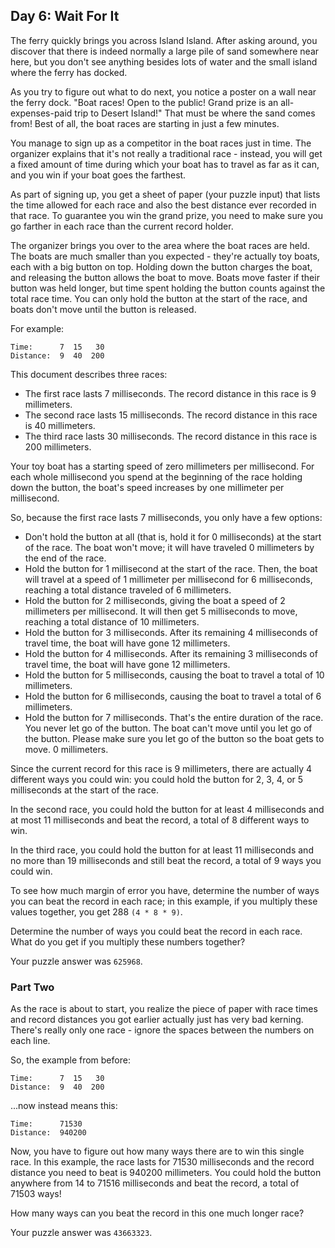 ## Day 6: Wait For It

The ferry quickly brings you across Island Island. After asking around, you
discover that there is indeed normally a large pile of sand somewhere near here,
but you don't see anything besides lots of water and the small island where the
ferry has docked.

As you try to figure out what to do next, you notice a poster on a wall near the
ferry dock. "Boat races! Open to the public! Grand prize is an all-expenses-paid
trip to Desert Island!" That must be where the sand comes from! Best of all, the
boat races are starting in just a few minutes.

You manage to sign up as a competitor in the boat races just in time. The
organizer explains that it's not really a traditional race - instead, you will
get a fixed amount of time during which your boat has to travel as far as it
can, and you win if your boat goes the farthest.

As part of signing up, you get a sheet of paper (your puzzle input) that lists
the time allowed for each race and also the best distance ever recorded in that
race. To guarantee you win the grand prize, you need to make sure you go farther
in each race than the current record holder.

The organizer brings you over to the area where the boat races are held. The
boats are much smaller than you expected - they're actually toy boats, each with
a big button on top. Holding down the button charges the boat, and releasing the
button allows the boat to move. Boats move faster if their button was held
longer, but time spent holding the button counts against the total race time.
You can only hold the button at the start of the race, and boats don't move
until the button is released.

For example:

```text
Time:      7  15   30
Distance:  9  40  200
```

This document describes three races:

* The first race lasts 7 milliseconds. The record distance in this race is 9
  millimeters.
* The second race lasts 15 milliseconds. The record distance in this race is 40
  millimeters.
* The third race lasts 30 milliseconds. The record distance in this race is 200
  millimeters.

Your toy boat has a starting speed of zero millimeters per millisecond. For each
whole millisecond you spend at the beginning of the race holding down the
button, the boat's speed increases by one millimeter per millisecond.

So, because the first race lasts 7 milliseconds, you only have a few options:

* Don't hold the button at all (that is, hold it for 0 milliseconds) at the
  start of the race. The boat won't move; it will have traveled 0 millimeters by
  the end of the race.
* Hold the button for 1 millisecond at the start of the race. Then, the boat
  will travel at a speed of 1 millimeter per millisecond for 6 milliseconds,
  reaching a total distance traveled of 6 millimeters.
* Hold the button for 2 milliseconds, giving the boat a speed of 2 millimeters
  per millisecond. It will then get 5 milliseconds to move, reaching a total
  distance of 10 millimeters.
* Hold the button for 3 milliseconds. After its remaining 4 milliseconds of
  travel time, the boat will have gone 12 millimeters.
* Hold the button for 4 milliseconds. After its remaining 3 milliseconds of
  travel time, the boat will have gone 12 millimeters.
* Hold the button for 5 milliseconds, causing the boat to travel a total of 10
  millimeters.
* Hold the button for 6 milliseconds, causing the boat to travel a total of 6
  millimeters.
* Hold the button for 7 milliseconds. That's the entire duration of the race.
  You never let go of the button. The boat can't move until you let go of the
  button. Please make sure you let go of the button so the boat gets to move. 0
  millimeters.

Since the current record for this race is 9 millimeters, there are actually 4
different ways you could win: you could hold the button for 2, 3, 4, or 5
milliseconds at the start of the race.

In the second race, you could hold the button for at least 4 milliseconds and at
most 11 milliseconds and beat the record, a total of 8 different ways to win.

In the third race, you could hold the button for at least 11 milliseconds and no
more than 19 milliseconds and still beat the record, a total of 9 ways you could
win.

To see how much margin of error you have, determine the number of ways you can
beat the record in each race; in this example, if you multiply these values
together, you get 288 `(4 * 8 * 9)`.

Determine the number of ways you could beat the record in each race. What do you
get if you multiply these numbers together?

Your puzzle answer was `625968`.

### Part Two

As the race is about to start, you realize the piece of paper with race times
and record distances you got earlier actually just has very bad kerning. There's
really only one race - ignore the spaces between the numbers on each line.

So, the example from before:

```text
Time:      7  15   30
Distance:  9  40  200
```

...now instead means this:

```text
Time:      71530
Distance:  940200
```

Now, you have to figure out how many ways there are to win this single race. In
this example, the race lasts for 71530 milliseconds and the record distance you
need to beat is 940200 millimeters. You could hold the button anywhere from 14
to 71516 milliseconds and beat the record, a total of 71503 ways!

How many ways can you beat the record in this one much longer race?

Your puzzle answer was `43663323`.
